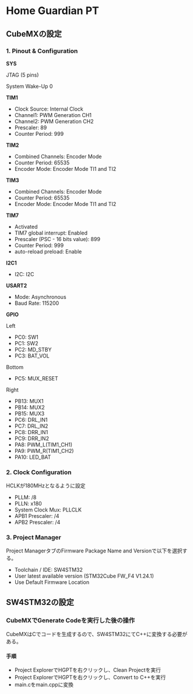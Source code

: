 # Home Guardian PT

## CubeMXの設定

### 1. Pinout & Configuration

**SYS**

JTAG (5 pins)

System Wake-Up 0

**TIM1**

- Clock Source: Internal Clock
- Channel1: PWM Generation CH1
- Channel2: PWM Generation CH2
- Prescaler: 89
- Counter Period: 999

**TIM2**

- Combined Channels: Encoder Mode
- Counter Period: 65535
- Encoder Mode: Encoder Mode TI1 and TI2

**TIM3**

- Combined Channels: Encoder Mode
- Counter Period: 65535
- Encoder Mode: Encoder Mode TI1 and TI2

**TIM7**

- Activated
- TIM7 global interrupt: Enabled
- Prescaler (PSC - 16 bits value): 899
- Counter Period: 999
- auto-reload preload: Enable

**I2C1**

- I2C: I2C

**USART2**

- Mode: Asynchronous
- Baud Rate: 115200

**GPIO**

Left

- PC0: SW1
- PC1: SW2
- PC2: MD_STBY
- PC3: BAT_VOL

Bottom

- PC5: MUX_RESET

Right

- PB13: MUX1
- PB14: MUX2
- PB15: MUX3
- PC6: DRL_IN1
- PC7: DRL_IN2
- PC8: DRR_IN1
- PC9: DRR_IN2
- PA8: PWM_L(TIM1_CH1)
- PA9: PWM_R(TIM1_CH2)
- PA10: LED_BAT

### 2. Clock Configuration

HCLKが180MHzとなるように設定

- PLLM: /8
- PLLN: x180
- System Clock Mux: PLLCLK
- APB1 Prescaler: /4
- APB2 Prescaler: /4

### 3. Project Manager


Project ManagerタブのFirmware Package Name and Versionで以下を選択する。

- Toolchain / IDE: SW4STM32
- User latest available version (STM32Cube FW_F4 V1.24.1)
- Use Default Firmware Location

## SW4STM32の設定

### CubeMXでGenerate Codeを実行した後の操作

CubeMXはCでコードを生成するので、SW4STM32にてC++に変換する必要がある。

#### 手順
 - Project ExplorerでHGPTを右クリックし、Clean Projectを実行
 - Project ExplorerでHGPTを右クリックし、Convert to C++を実行
 - main.cをmain.cppに変換
 